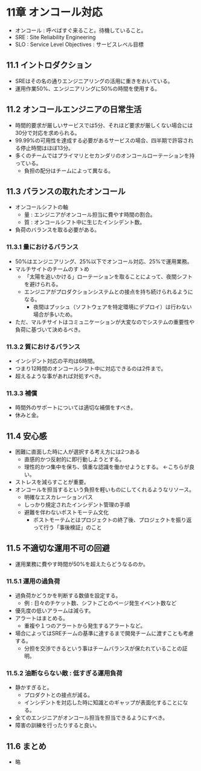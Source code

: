 # 11章 オンコール対応
- オンコール : 呼べばすぐ来ること。待機していること。
- SRE : Site Reliability Engineering
- SLO : Service Level Objectives : サービスレベル目標

## 11.1 イントロダクション
- SREはその名の通りエンジニアリングの活用に重きをおいている。
- 運用作業50%、エンジニアリングに50%の時間を使用する。

## 11.2 オンコールエンジニアの日常生活
- 時間的要求が厳しいサービスでは5分、それほど要求が厳しくない場合には30分で対応を求められる。
- 99.99%の可用性を達成する必要があるサービスの場合、四半期で許容される停止時間はほぼ13分。
- 多くのチームではプライマリとセカンダリのオンコールローテーションを持っている。
  - 負担の配分はチームによって異なる。

## 11.3 バランスの取れたオンコール
- オンコールシフトの軸
  - 量 : エンジニアがオンコール担当に費やす時間の割合。
  - 質 : オンコールシフト中に生じたインシデント数。
- 負荷のバランスを取る必要がある。

### 11.3.1 量におけるバランス
- 50%はエンジニアリング、25%以下でオンコール対応、25%で運用業務。
- マルチサイトのチームのすゝめ
  - 「太陽を追いかける」ローテーションを取ることによって、夜間シフトを避けられる。
  - エンジニアがプロダクションシステムとの接点を持ち続けられるようになる。
    - 夜間はプッシュ（ソフトウェアを特定環境にデプロイ）は行わない場合が多いため。
- ただ、マルチサイトはコミュニケーションが大変なのでシステムの重要性や負荷に基づいて決めるべき。

### 11.3.2 質におけるバランス
- インシデント対応の平均は6時間。
- つまり12時間のオンコールシフト中に対応できるのは2件まで。
- 超えるような事があれば対処すべき。

### 11.3.3 補償
- 時間外のサポートについては適切な補償をすべき。
- 休みと金。

## 11.4 安心感
- 困難に直面した時に人が選択する考え方には2つある
  - 直感的かつ反射的に即行動しようとする。
  - 理性的かつ集中を保ち、慎重な認識を働かせようとする。 ←こちらが良い。
- ストレスを減らすことが重要。
- オンコールを担当するという負担を軽いものにしてくれるようなリソース。
  - 明確なエスカレーションパス
  - しっかり規定されたインシデント管理の手順
  - 避難を伴わないポストモーテム文化
    - ポストモーテムとはプロジェクトの終了後、プロジェクトを振り返って行う「事後検証」のこと

## 11.5 不適切な運用不可の回避
- 運用業務に費やす時間が50%を超えたらどうなるのか。

### 11.5.1 運用の過負荷
- 過負荷かどうかを判断する数値を設定する。
  - 例 : 日々のチケット数、シフトごとのページ発生イベント数など
- 優先度の低いアラームは減らす。
- アラートはまとめる。
  - 重複や１つのアラートから発生するアラートなど。
- 場合によってはSREチームの基準に達するまで開発チームに渡すことも考慮する。
  - 分担を交渉できるという事はチームバランスが保たれていることの証明。

### 11.5.2 油断ならない敵 : 低すぎる運用負荷
- 静かすぎると。
  - プロダクトとの接点が減る。
  - インシデントを対応した時に知識とのギャップが表面化することになる。
- 全てのエンジニアがオンコール担当を担当できるようにすべき。
- 障害の訓練を行ったりすると良い。

## 11.6 まとめ
- 略
